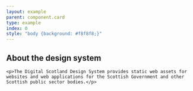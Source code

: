 ```yaml
---
layout: example
parent: component.card
type: example
index: 0
style: "body {background: #f8f8f8;}"
---
```


<div class="ds_card">
    <h2>About the design system</h2>

    <p>The Digital Scotland Design System provides static web assets for websites and web applications for the Scottish Government and other Scottish public sector bodies.</p>
</div>

